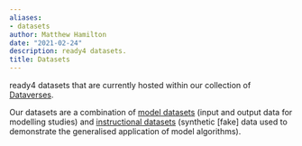 ```yaml
---
aliases:
- datasets
author: Matthew Hamilton
date: "2021-02-24"
description: ready4 datasets.
title: Datasets
---
```


ready4 datasets that are currently hosted within our collection of [Dataverses](https://dataverse.harvard.edu/dataverse/ready4). 

Our datasets are a combination of [model datasets](../categories/datasets-model/) (input and output data for modelling studies) and [instructional datasets](../categories/datasets-instructional/) (synthetic [fake] data used to demonstrate the generalised application of model algorithms).
